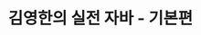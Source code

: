 ---
title: "김영한의 실전 자바 - 기본편" # 카테고리 이름
layout: category
permalink: /categories/java-basic/ # url
author_profile: true
taxonomy: Java-Basic
sidebar:
    nav: "categories"
---